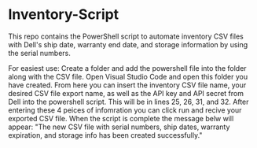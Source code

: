 # Inventory-Script
This repo contains the PowerShell script to automate inventory CSV files with Dell's ship date, warranty end date, and storage information by using the serial numbers.

For easiest use: Create a folder and add the powershell file into the folder along with the CSV file. 
Open Visual Studio Code and open this folder you have created. 
From here you can insert the inventory CSV file name, your desired CSV file export name, as well as the API key and API secret from Dell into the powershell script.
This will be in lines 25, 26, 31, and 32. 
After entering these 4 peices of infomration you can click run and recive your exported CSV file. 
When the script is complete the message belw will appear:
"The new CSV file with serial numbers, ship dates, warranty expiration, and storage info has been created successfully."
